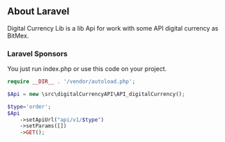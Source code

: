 
## About Laravel

Digital Currency Lib is a lib Api for work with some API digital currency as BitMex.

### Laravel Sponsors

You just run index.php or use this code on your project.

```php
require __DIR__ . '/vendor/autoload.php';

$Api = new \src\digitalCurrencyAPI\API_digitalCurrency();

$type='order';
$Api
    ->setApiUrl("api/v1/$type")
    ->setParams([])
    ->GET();
```
